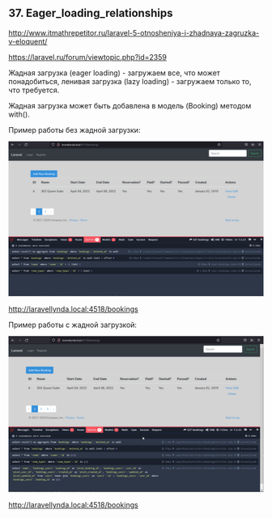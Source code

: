 ## 37. Eager_loading_relationships

http://www.itmathrepetitor.ru/laravel-5-otnosheniya-i-zhadnaya-zagruzka-v-eloquent/

https://laravel.ru/forum/viewtopic.php?id=2359

Жадная загрузка (eager loading) - загружаем все, что может понадобиться, ленивая загрузка (lazy loading) - загружаем только то, что требуется.

Жадная загрузка может быть добавлена в модель (Booking) методом with().

Пример работы без жадной загрузки:

<img src="./img/37.0.png" alt="drawing" width="800"/>

http://laravellynda.local:4518/bookings

Пример работы с жадной загрузкой:

<img src="./img/37.1.png" alt="drawing" width="800"/>

http://laravellynda.local:4518/bookings